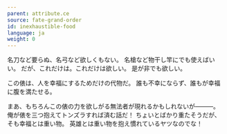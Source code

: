 ```yaml
---
parent: attribute.ce
source: fate-grand-order
id: inexhaustible-food
language: ja
weight: 0
---
```


名刀など要らぬ、名弓など欲しくもない。
名槍など物干し竿にでも使えばいい。
だが、これだけは。これだけは欲しい。
是が非でも欲しい。

この俵は、人を幸福にするためだけの代物だ。
誰も不幸にならず、誰もが幸福に腹を満たせる。

まあ、もちろんこの俵の力を欲しがる無法者が現れるかもしれないが―――。
俺が俵を三つ抱えてトンズラすれば済む話だ！
ちょいとばかり重たそうだが、そも幸福とは重い物。
英雄とは重い物を抱え慣れているヤツなのでな！
